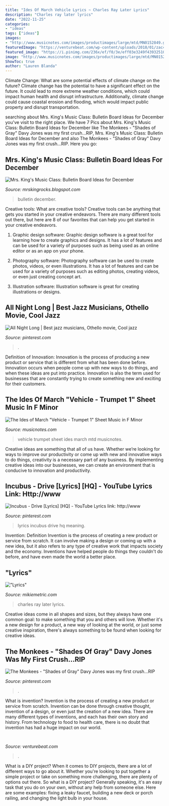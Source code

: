 ```yaml
---
title: "Ides Of March Vehicle Lyrics ~ Charles Ray Later Lyrics"
description: "Charles ray later lyrics"
date: "2022-11-25"
categories:
- "ideas"
tags: ["ideas"]
images:
- "http://www.musicnotes.com/images/productimages/large/mtd/MN0152849.gif"
featuredImage: "https://venturebeat.com/wp-content/uploads/2018/01/zac41361_rgb.jpg?w=800"
featured_image: "https://i.pinimg.com/236x/ef/f0/3e/eff03e3249f439325108d3e6a9727cb9--vehicle-ides-of-march-my-cousin.jpg?nii=t"
image: "http://www.musicnotes.com/images/productimages/large/mtd/MN0152849.gif"
ShowToc: true
author: "Lauren Blanda"
---
```



Climate Change: What are some potential effects of climate change on the future?
Climate change has the potential to have a significant effect on the future. It could lead to more extreme weather conditions, which could impact human health and disrupt infrastructure. Additionally, climate change could cause coastal erosion and flooding, which would impact public property and disrupt transportation.

	

		
searching about Mrs. King&#039;s Music Class: Bulletin Board Ideas for December you've visit to the right place. We have 7 Pics about Mrs. King&#039;s Music Class: Bulletin Board Ideas for December like The Monkees - &quot;Shades of Gray&quot; Davy Jones was my first crush...RIP, Mrs. King&#039;s Music Class: Bulletin Board Ideas for December and also The Monkees - &quot;Shades of Gray&quot; Davy Jones was my first crush...RIP. Here you go:
		
    
## Mrs. King&#039;s Music Class: Bulletin Board Ideas For December

<img loading=lazy src="https://2.bp.blogspot.com/-hdbipRMS9OY/VIUinV8y8cI/AAAAAAAAEKI/MXdZarZWwGc/s1600/decembersBulletinBoards.png" onerror="this.onerror=null;this.src='https://tse1.mm.bing.net/th?id=OIP.lBO8gFGOhydB7cXdCwqJjQHaFj&amp;pid=15.1';" alt="Mrs. King&#039;s Music Class: Bulletin Board Ideas for December">

_Source: mrskingrocks.blogspot.com_

>bulletin december. 

	

Creative tools: What are creative tools?
Creative tools can be anything that gets you started in your creative endeavors. There are many different tools out there, but here are 8 of our favorites that can help you get started in your creative endeavors. 
1. Graphic design software: Graphic design software is a great tool for learning how to create graphics and designs. It has a lot of features and can be used for a variety of purposes such as being used as an online editor or as an app on your phone.

2. Photography software: Photography software can be used to create photos, videos, or even illustrations. It has a lot of features and can be used for a variety of purposes such as editing photos, creating videos, or even just creating concept art.

3. Illustration software: Illustration software is great for creating illustrations or designs.

    
## All Night Long | Best Jazz Musicians, Othello Movie, Cool Jazz

<img loading=lazy src="https://i.pinimg.com/736x/99/6d/50/996d50136b1433aee9131cf46b8aa5e6--video-film-best-jazz.jpg" onerror="this.onerror=null;this.src='https://tse1.mm.bing.net/th?id=OIP.AbF4T4fvcI7lbMnG2vGTHgAAAA&amp;pid=15.1';" alt="All Night Long | Best jazz musicians, Othello movie, Cool jazz">

_Source: pinterest.com_

>. 

	

Definition of Innovation:
Innovation is the process of producing a new product or service that is different from what has been done before. Innovation occurs when people come up with new ways to do things, and when these ideas are put into practice. Innovation is also the term used for businesses that are constantly trying to create something new and exciting for their customers.

    
## The Ides Of March &quot;Vehicle - Trumpet 1&quot; Sheet Music In F Minor

<img loading=lazy src="http://www.musicnotes.com/images/productimages/large/mtd/MN0152849.gif" onerror="this.onerror=null;this.src='https://tse3.mm.bing.net/th?id=OIP.BiWdapWA9TPI-ghJUk0T8ADhEs&amp;pid=15.1';" alt="The Ides of March &quot;Vehicle - Trumpet 1&quot; Sheet Music in F Minor">

_Source: musicnotes.com_

>vehicle trumpet sheet ides march mtd musicnotes. 

	

Creative ideas are something that all of us have. Whether we’re looking for ways to improve our productivity or come up with new and innovative ways to do things, creativity is a necessary part of any business. By implementing creative ideas into our businesses, we can create an environment that is conducive to innovation and productivity.

    
## Incubus - Drive [Lyrics] [HQ] - YouTube Lyrics Link: Http://www

<img loading=lazy src="https://i.pinimg.com/originals/b4/81/ce/b481cee3c783468ae615f8dd06e7bc81.jpg" onerror="this.onerror=null;this.src='https://tse3.mm.bing.net/th?id=OIP.MK2xkfrl6QoGp9Bjd4hgjAHaFj&amp;pid=15.1';" alt="Incubus - Drive [Lyrics] [HQ] - YouTube Lyrics link: http://www">

_Source: pinterest.com_

>lyrics incubus drive hq meaning. 

	

Invention: Definition
Invention is the process of creating a new product or service from scratch. It can involve making a design or coming up with a new idea, but it also refers to any type of creative work that impacts society and the economy. Inventions have helped people do things they couldn't do before, and have even made the world a better place.

    
## &quot;Lyrics&quot;

<img loading=lazy src="http://www.mikiemetric.com/MusicPics/U-V-Pics/RayCharles-Later.jpg" onerror="this.onerror=null;this.src='https://tse3.mm.bing.net/th?id=OIP.n1G2VW8o_JCH9LC_ekRJogAAAA&amp;pid=15.1';" alt="&quot;Lyrics&quot;">

_Source: mikiemetric.com_

>charles ray later lyrics. 

	

Creative ideas come in all shapes and sizes, but they always have one common goal: to make something that you and others will love. Whether it's a new design for a product, a new way of looking at the world, or just some creative inspiration, there's always something to be found when looking for creative ideas.

    
## The Monkees - &quot;Shades Of Gray&quot; Davy Jones Was My First Crush...RIP

<img loading=lazy src="https://i.pinimg.com/236x/ef/f0/3e/eff03e3249f439325108d3e6a9727cb9--vehicle-ides-of-march-my-cousin.jpg?nii=t" onerror="this.onerror=null;this.src='https://tse1.mm.bing.net/th?id=OIP.iRUWfHPtGH-dkhHRd6yygAAAAA&amp;pid=15.1';" alt="The Monkees - &quot;Shades of Gray&quot; Davy Jones was my first crush...RIP">

_Source: pinterest.com_

>. 

	

What is invention?
Invention is the process of creating a new product or service from scratch. Invention can be done through creative thought, invention of a design, or even just the creation of a new idea. There are many different types of inventions, and each has their own story and history. From technology to food to health care, there is no doubt that invention has had a huge impact on our world.

    
## 

<img loading=lazy src="https://venturebeat.com/wp-content/uploads/2018/01/zac41361_rgb.jpg?w=800" onerror="this.onerror=null;this.src='https://tse4.mm.bing.net/th?id=OIP.J2ZubWp3pAFTO0RZTCCAuQHaE7&amp;pid=15.1';" alt="">

_Source: venturebeat.com_

>. 

	

What is a DIY project?
When it comes to DIY projects, there are a lot of different ways to go about it. Whether you're looking to put together a simple project or take on something more challenging, there are plenty of options out there. So what is a DIY project? Generally speaking, it's an easy task that you do on your own, without any help from someone else. Here are some examples: fixing a leaky faucet, building a new deck or porch railing, and changing the light bulb in your house.

